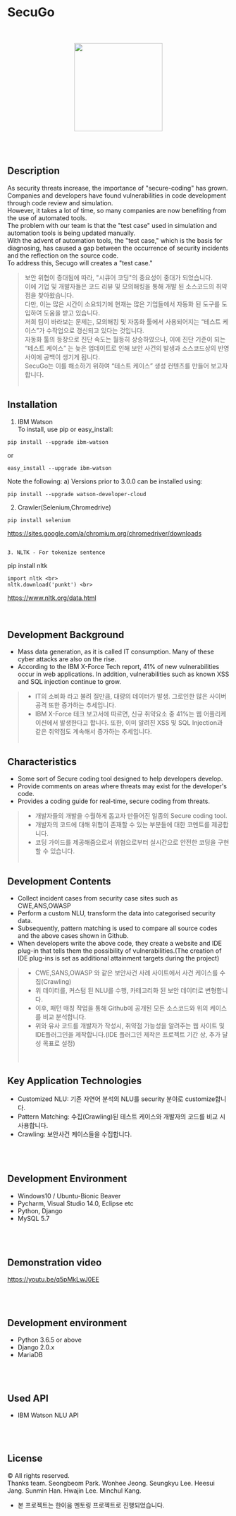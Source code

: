 # SecuGo



<p align="center">
<br><br>
<img width =200 src = "https://user-images.githubusercontent.com/28107452/49039284-b37d7480-f202-11e8-81b6-f041ebd3351a.png">
</p>
<br><br>


Description
---------------

As security threats increase, the importance of "secure-coding" has grown. <br>
Companies and developers have found vulnerabilities in code development through code review and simulation. <br>
However, it takes a lot of time, so many companies are now benefiting from the use of automated tools. <br>
The problem with our team is that the "test case" used in simulation and automation tools is being updated manually.<br>
With the advent of automation tools, the "test case," which is the basis for diagnosing, has caused a gap between the occurrence of security incidents and the reflection on the source code. <br>
To address this, Secugo will creates a "test case."
<br>
>보안 위협이 증대됨에 따라, "시큐어 코딩"의 중요성이 중대가 되었습니다. <br>
이에 기업 및 개발자들은 코드 리뷰 및 모의해킹을 통해 개발 된 소스코드의 취약점을 찾아왔습니다.<br>
다만, 이는 많은 시간이 소요되기에 현재는 많은 기업들에서 자동화 된 도구를 도입하여 도움을 받고 있습니다. <br>
 저희 팀이 바라보는 문제는, 모의해킹 및 자동화 툴에서 사용되어지는 “테스트 케이스”가 수작업으로 갱신되고 있다는 것입니다. <br>
 자동화 툴의 등장으로 진단 속도는 월등히 상승하였으나, 이에 진단 기준이 되는 “테스트 케이스” 는 늦은 업데이트로 인해 보안 사건의 발생과 소스코드상의 반영 사이에 공백이 생기게 됩니다. <br>
 SecuGo는 이를 해소하기 위하여 “테스트 케이스” 생성 컨텐츠를 만들어 보고자 합니다.
<br><br>

Installation
---------------

1. IBM Watson<br>
To install, use pip or easy_install:<br>
```
pip install --upgrade ibm-watson
```
or
```
easy_install --upgrade ibm-watson
```
Note the following: a) Versions prior to 3.0.0 can be installed using:<br>
```
pip install --upgrade watson-developer-cloud
```

2. Crawler(Selenium,Chromedrive)<br>
```
pip install selenium
```
https://sites.google.com/a/chromium.org/chromedriver/downloads<br>
```

3. NLTK - For tokenize sentence
```
pip install nltk<br>
```
import nltk <br>
nltk.download('punkt') <br>
```
https://www.nltk.org/data.html<br>
<br><br>

Development Background
-----------------------
- Mass data generation, as it is called IT consumption. Many of these cyber attacks are also on the rise.
- According to the IBM X-Force Tech report, 41% of new vulnerabilities occur in web applications. In addition, vulnerabilities such as known XSS and SQL injection continue to grow.
>-  IT의 소비화 라고 불려 질만큼, 대량의 데이터가 발생. 그로인한 많은 사이버 공격 또한 증가하는 추세입니다.
>-  IBM X-Force 테크 보고서에 따르면, 신규 취약요소 중 41%는 웹 어플리케이션에서 발생한다고 합니다. 또한, 이미 알려진 XSS 및 SQL Injection과 같은 취약점도 계속해서 증가하는 추세입니다.
<br><br>


Characteristics
---------------
- Some sort of Secure coding tool designed to help developers develop.
- Provide comments on areas where threats may exist for the developer's code.
- Provides a coding guide for real-time, secure coding from threats.
>- 개발자들의 개발을 수월하게 돕고자 만들어진 일종의 Secure coding tool.
>- 개발자의 코드에 대해 위협이 존재할 수 있는 부분들에 대한 코멘트를 제공합니다.
>- 코딩 가이드를 제공해줌으로서 위협으로부터 실시간으로 안전한 코딩을 구현할 수 있습니다.
<br><br>


Development Contents
----------------------

- Collect incident cases from security case sites such as CWE,ANS,OWASP
- Perform a custom NLU, transform the data into categorised security data.
- Subsequently, pattern matching is used to compare all source codes and the above cases shown in Github.
- When developers write the above code, they create a website and IDE plug-in that tells them the possibility of vulnerabilities.(The creation of IDE plug-ins is set as additional attainment targets during the project)

>-  CWE,SANS,OWASP 와 같은 보안사건 사례 사이트에서 사건 케이스를 수집(Crawling)<br>
>-  위 데이터를, 커스텀 된 NLU를 수행, 카테고리화 된 보안 데이터로 변형합니다.<br>
>-  이후, 패턴 매칭 작업을 통해 Github에 공개된 모든 소스코드와 위의 케이스를 비교 분석합니다.<br>
>-  위와 유사 코드를 개발자가 작성시, 취약점 가능성을 알려주는 웹 사이트 및 IDE플러그인을 제작합니다.(IDE 플러그인 제작은 프로젝트 기간 상, 추가 달성 목표로 설정)<br>
<br><br>

Key Application Technologies
-----------------------------

- Customized NLU: 기존 자연어 분석의 NLU를 security 분야로 customize합니다. <br>
- Pattern Matching: 수집(Crawling)된 테스트 케이스와 개발자의 코드를 비교 시 사용합니다.<br>
- Crawling: 보안사건 케이스들을 수집합니다.<br>

<br><br>
Development Environment
------------------------
- Windows10 / Ubuntu-Bionic Beaver <br>
- Pycharm, Visual Studio 14.0, Eclipse etc <br>
- Python, Django <br>
- MySQL 5.7

<br><br>
Demonstration video
--------------
https://youtu.be/q5pMkLwJ0EE



<br><br>

Development environment
------------------------
+ Python 3.6.5 or above
+ Django 2.0.x
+ MariaDB

<br><br>

Used API
----------------
+ IBM Watson NLU API

<br><br>

License
--------------
© All rights reserved. <br>
Thanks team. Seongbeom Park. Wonhee Jeong. Seungkyu Lee. Heesui Jang. Sunmin Han. Hwajin Lee. Minchul Kang.
* 본 프로젝트는 한이음 멘토링 프로젝트로 진행되었습니다.
